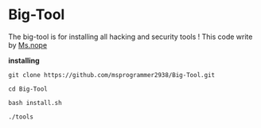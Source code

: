 # Big-Tool
The big-tool is for installing all hacking and security tools !
This code write by [Ms.nope](https://github.com/msprogrammer2938)

**installing**
```
git clone https://github.com/msprogrammer2938/Big-Tool.git

cd Big-Tool

bash install.sh

./tools
